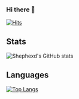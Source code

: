 ### Hi there 👋

[![Hits](https://hits.seeyoufarm.com/api/count/incr/badge.svg?url=https%3A%2F%2Fgithub.com%2FShephexd&count_bg=%23335ED9&title_bg=%23555555&icon=&icon_color=%23E7E7E7&title=hits&edge_flat=false)](https://hits.seeyoufarm.com)

## Stats
![Shephexd's GitHub stats](https://github-readme-stats.vercel.app/api?username=shephexd&show_icons=true&theme=dracula)

## Languages
[![Top Langs](https://github-readme-stats.vercel.app/api/top-langs/?username=shephexd&layout=compact)](https://github.com/anuraghazra/github-readme-stats)
